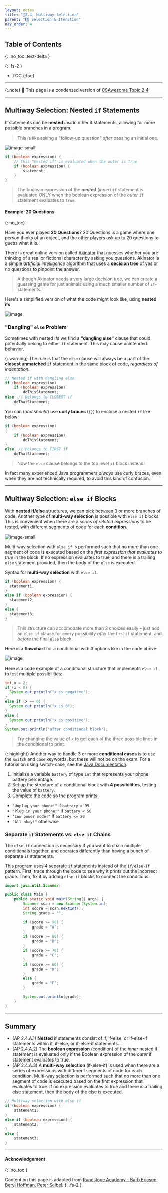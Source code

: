 ```yaml
---
layout: notes
title: "📓2.4: Multiway Selection" 
parent: "2️⃣ Selection & Iteration"
nav_order: 4
---
```


## Table of Contents
{: .no_toc .text-delta }

{: .fs-2 }
- TOC
{:toc}

---

{:.note}
📖 This page is a condensed version of [CSAwesome Topic 2.4](https://runestone.academy/ns/books/published/csawesome2/topic-2-4-nested-ifs.html) 

---

## Multiway Selection: Nested `if` Statements

If statements can be **nested** _inside_ other if statements, allowing for more possible branches in a program. 
> This is like asking a "follow-up question" _after_ passing an initial one.

![image-small](https://www.macalester.edu/russian-studies/wp-content/uploads/sites/535/2013/08/matryoshka646.jpg)

```java
if (boolean expression) {
    // This "nested if" is evaluated when the outer is true
    if (boolean expression) {
        statement;
    }
}
```
> The boolean expression of the **nested** (_inner_) `if` statement is evaluated ONLY when the boolean expression of the _outer_ `if` statement evaluates to `true`.


#### Example: 20 Questions
{:.no_toc}

Have you ever played **20 Questions**? 20 Questions is a game where one person thinks of an object, and the other players ask up to 20 questions to guess what it is.

There is great online version called [Akinator](https://en.akinator.com/) that guesses whether you are thinking of a real or fictional character by asking you questions. Akinator is a simple _artificial intelligence_ algorithm that uses a **decision tree** of yes or no questions to pinpoint the answer.
> Although Akinator needs a very large decision tree, we can create a guessing game for just animals using a much smaller number of `if`-statements.

Here's a simplified version of what the code might look like, using **nested ifs**:

![image](Figures/if-else-example.png)

### "Dangling" `else` Problem

Sometimes with nested ifs we find a **"dangling else"** clause that could potentially belong to either `if` statement. This may cause unintended behavior. 

{:.warning}
The rule is that the `else` clause will always be a part of the **closest unmatched** `if` statement in the same block of code, _regardless of indentation_.

```java
// Nested if with dangling else
if (boolean expression)
    if (boolean expression)
        doThisStatement;
else  // belongs to CLOSEST if
    doThatStatement;
```

You can (_and should_) use **curly braces** (`{}`) to enclose a nested `if` like below:

```java
if (boolean expression)
{
    if (boolean expression)
        doThisStatement;
}
else  // belongs to FIRST if
    doThatStatement;
```
> Now the `else` clause belongs to the top level `if` block instead!

In fact many experienced Java programmers _always_ use curly braces, even when
they are not technically required, to avoid this kind of confusion.

---

## Multiway Selection: `else if` Blocks

With **nested if/else** structures, we can pick between 3 or more branches of code. Another type of **multi-way selection** is possible with `else if` blocks. This is convenient when there are a _series of related expressions_ to be tested, with different segments of code for each **condition**. 

![image-small](https://static.producer.com/wp-content/uploads/2017/06/05-GettyImages-497342837-5col.jpg)

Multi-way selection with `else if` is performed such that no more than one segment of code is executed based on the _first expression that evaluates to true_ in the block. If no expression evaluates to true, and there is a trailing `else` statement provided, then the body of the `else` is executed.

<div class="imp" markdown="block">
    
Syntax for **multi-way selection** with `else if`:

```java
if (boolean expression) {
  statement1;
}
else if (boolean expression) {
  statement2;
}
else {
  statement3;
}
```
> This structure can accomodate more than 3 choices easily – just add an `else if` clause for every possibility _after_ the first `if` statement, and _before_ the final `else` block. 

</div>

Here is a **flowchart** for a conditional with 3 options like in the code above:

![image](Figures/Condition-three.png)

Here is a code example of a conditional structure that implements `else if` to test multiple possibilities:

```java
int x = 2;
if (x < 0) {
  System.out.println("x is negative");
}
else if (x == 0) {
  System.out.println("x is 0");
}
else {
  System.out.println("x is positive");
}
System.out.println("after conditional block");
```
> Try changing the value of `x` to get each of the three possible lines in the conditional to print.

{:.highlight}
Another way to handle 3 or more **conditional cases** is to use the ``switch`` and ``case`` keywords, but these will not be on the exam. For a tutorial on using switch-case, see the [Java Documentation](https://docs.oracle.com/javase/tutorial/java/nutsandbolts/switch.html).

<div class="task" markdown="block">

1. Initialize a variable `battery` of type `int` that represents your phone battery percentage. 
2. Set up the structure of a conditional block with **4 possibilities**, testing the value of `battery`. 
3. Complete the code so the program prints:

* `"Unplug your phone!"` if `battery > 95`
* `"Plug in your phone!"` if `battery < 50`
* `"Low power mode!"` if `battery <= 20`
* `"All okay!"` otherwise

</div>

### Separate `if` Statements vs. `else if` Chains

The `else if` connection is necessary if you want to chain multiple conditionals together, and operates differently than having a bunch of separate `if` statements.  

<div class="task" markdown="block">

This program uses 4 separate `if` statements instead of the `if/else-if` pattern. First, trace through the code to see why it prints out the incorrect grade. Then, fix it by adding `else if` blocks to connect the conditions.

```java
import java.util.Scanner;

public class Main {
    public static void main(String[] args) {
        Scanner scan = new Scanner(System.in);
        int score = scan.nextInt();
        String grade = "";

        if (score >= 90) {
            grade = "A";
        }
        if (score >= 80) {
            grade = "B";
        }
        if (score >= 70) {
            grade = "C";
        }
        if (score >= 60) {
            grade = "D";
        }
        else {
            grade = "F";
        }

        System.out.println(grade);
    }
}
```

</div>


---

## Summary

- (AP 2.4.A.1) **Nested** if statements consist of if, if-else, or if-else-if statements within if, if-else, or if-else-if statements.
- (AP 2.4.A.2) The **boolean expression** (condition) of the _inner_ nested if statement is evaluated only if the Boolean expression of the _outer_ if statement evaluates to true.
- (AP 2.4.A.3) A **multi-way selection** (if-else-if) is used when there are a series of expressions with different segments of code for each condition. Multi-way selection is performed such that no more than one segment of code is executed based on the first expression that evaluates to true. If no expression evaluates to true and there is a trailing else statement, then the body of the else is executed.

```java
// Multiway selection with else if
if (boolean expression) {
    statement1;
}
else if (boolean expression) {
    statement2;
}
else {
    statement3;
}
```

---

#### Acknowledgement
{: .no_toc }

Content on this page is adapted from [Runestone Academy - Barb Ericson, Beryl Hoffman, Peter Seibel](https://runestone.academy/ns/books/published/csawesome2/csawesome2.html).
{: .fs-2 }
